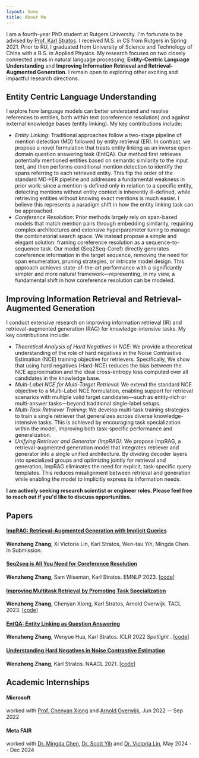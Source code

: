 ```yaml
---
layout: home
title: About Me
---
```


I am a fourth-year PhD student at Rutgers University. I'm fortunate to be advised by [Prof. Karl Stratos](http://karlstratos.com/). I received M.S. in CS from Rutgers in Spring 2021. Prior to RU, I graduated from University of Science and Technology of China with a B.S. in Applied Physics.  My research focuses on two closely connected areas in natural language processing: **Entity-Centric Language Understanding** and **Improving Information Retrieval and Retrieval-Augmented Generation**. I remain open to exploring other exciting and impactful research directions. 

## Entity Centric Language Understanding
I explore how language models can better understand and resolve references to entities, both within text (coreference resolution) and against external knowledge bases (entity linking). My key contributions include:

- *Entity Linking*: Traditional approaches follow a two-stage pipeline of mention detection (MD) followed by entity retrieval (ER). In contrast, we propose a novel formulation that treats entity linking as an inverse open-domain question answering task (EntQA). Our method first retrieves potentially mentioned entities based on semantic similarity to the input text, and then performs conditional mention detection to identify the spans referring to each retrieved entity. This flip the order of the standard MD→ER pipeline and addresses a fundamental weakness in prior work: since a mention is defined only in relation to a specific entity, detecting mentions without entity context is inherently ill-defined, while retrieving entities without knowing exact mentions is much easier. I believe this represents a paradigm shift in how the entity linking task can be approached.
- *Coreference Resolution*: Prior methods largely rely on span-based models that match mention pairs through embedding similarity, requiring complex architectures and extensive hyperparameter tuning to manage the combinatorial search space. We instead propose a simple and elegant solution: framing coreference resolution as a sequence-to-sequence task. Our model (Seq2Seq-Coref) directly generates coreference information in the target sequence, removing the need for span enumeration, pruning strategies, or intricate model design. This approach achieves state-of-the-art performance with a significantly simpler and more natural framework—representing, in my view, a fundamental shift in how coreference resolution can be modeled.

## Improving Information Retrieval and Retrieval-Augmented Generation
I conduct extensive research on improving information retrieval (IR) and retrieval-augmented generation (RAG) for knowledge-intensive tasks. My key contributions include:

- *Theoretical Analysis of Hard Negatives in NCE*: We provide a theoretical understanding of the role of hard negatives in the Noise Contrastive Estimation (NCE) training objective for retrievers. Specifically, We show that using hard negatives (Hard-NCE) reduces the bias between the NCE approximation and the ideal cross-entropy loss computed over all candidates in the knowledge base.
- *Multi-Label NCE for Multi-Target Retrieval*: We extend the standard NCE objective to a Multi-Label NCE formulation, enabling support for retrieval scenarios with multiple valid target candidates—such as entity-rich or multi-answer tasks—beyond traditional single-label setups.
- *Multi-Task Retriever Training*: We develop multi-task training strategies to train a single retriever that generalizes across diverse knowledge-intensive tasks. This is achieved by encouraging task specialization within the model, improving both task-specific performance and generalization.
- *Unifying Retriever and Generator (ImpRAG)*: We propose ImpRAG, a retrieval-augmented generation model that integrates retriever and generator into a single unified architecture. By dividing decoder layers into specialized groups and optimizing jointly for retrieval and generation, ImpRAG eliminates the need for explicit, task-specific query templates. This reduces misalignment between retrieval and generation while enabling the model to implicitly express its information needs.






**I am actively seeking research scientist or engineer roles. Please feel free to reach out if you'd like to discuss opportunities.**

## Papers
#### [ImpRAG: Retrieval-Augmented Generation with Implicit Queries](https://arxiv.org/pdf/2506.02279)

**Wenzheng Zhang**, Xi Victoria Lin, Karl Stratos, Wen-tau Yih, Mingda Chen. In Submission.

#### [Seq2seq is All You Need for Coreference Resolution](https://arxiv.org/pdf/2310.13774.pdf)

**Wenzheng Zhang**, Sam Wiseman, Karl Stratos. EMNLP 2023. [[code](https://github.com/WenzhengZhang/Seq2seqCoref)]

#### [Improving Multitask Retrieval by Promoting Task Specialization](https://arxiv.org/pdf/2307.00342.pdf)

**Wenzheng Zhang**, Chenyan Xiong, Karl Stratos, Arnold Overwijk. TACL 2023. [[code](https://github.com/WenzhengZhang/TACO)]

#### [EntQA: Entity Linking as Question Answering](https://arxiv.org/pdf/2110.02369.pdf)

**Wenzheng Zhang**, Wenyue Hua, Karl Stratos. ICLR 2022 <span style="color:olivegreen">*Spotlight* </span>. [[code](https://github.com/WenzhengZhang/EntQA)]

#### [Understanding Hard Negatives in Noise Contrastive Estimation](https://aclanthology.org/2021.naacl-main.86.pdf)

**Wenzheng Zhang**, Karl Stratos. NAACL 2021. [[code](https://github.com/WenzhengZhang/hard-nce-el)]

## Academic Internships
#### **Microsoft**

worked with [Prof. Chenyan Xiong](https://scholar.google.com/citations?user=E9BaEBYAAAAJ&hl=en) and [Arnold Overwijk](https://scholar.google.com/citations?user=zKiMGDgAAAAJ&hl=en), Jun 2022 -- Sep 2022



#### **Meta FAIR**

worked with [Dr. Mingda Chen](https://mingdachen.github.io/), [Dr. Scott Yih](https://scottyih.org/) and [Dr. Victoria Lin](https://victorialin.net/), May 2024 -- Dec 2024





